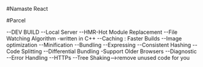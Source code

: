#Namaste React

#Parcel


--DEV BUILD
--Local Server
--HMR-Hot Module Replacement
--File Watching Algorithm -written in C++
--Caching : Faster Builds
--Image optimization
--Minification
--Bundling
--Expressing
--Consistent Hashing
--Code Splitting
--Differential Bundling -Support Older Browsers
--Diagnostic
--Error Handling
--HTTPs
--Tree Shaking-->remove unused code for you


